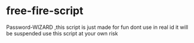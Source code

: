 # free-fire-script
Password-WIZARD ,this script is just made for fun dont use in real id it will be suspended use this script at your own risk
